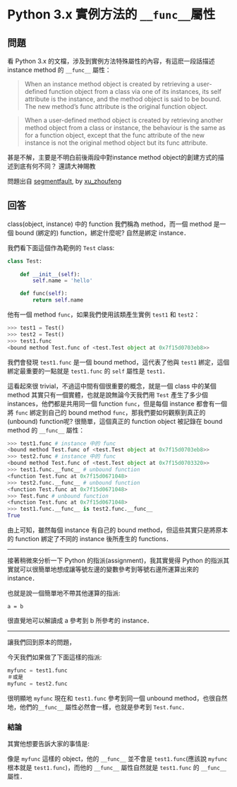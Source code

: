 # Python 3.x 實例方法的 `__func__`屬性

## 問題

看 Python 3.x 的文檔，涉及到實例方法特殊屬性的內容，有這麽一段話描述 instance method 的 `__func__` 屬性：

>When an instance method object is created by retrieving a user-defined function object from a class via one of its instances, its self attribute is the instance, and the method object is said to be bound. The new method’s func attribute is the original function object.

>When a user-defined method object is created by retrieving another method object from a class or instance, the behaviour is the same as for a function object, except that the func attribute of the new instance is not the original method object but its func attribute.

甚是不解，主要是不明白前後兩段中對instance method object的創建方式的描述到底有何不同？ 還請大神賜教

問題出自 [segmentfault](https://segmentfault.com/q/1010000005175248/a-1020000005178655), by [xu_zhoufeng](https://segmentfault.com/u/inside)

## 回答

class(object, instance) 中的 function 我們稱為 method，而一個 method 是一個 bound (綁定的) function，綁定什麼呢? 自然是綁定 instance．

我們看下面這個作為範例的 `Test` class:

```python
class Test:
    
    def __init__(self):
        self.name = 'hello'

    def func(self):
        return self.name
```

他有一個 method `func`，如果我們使用該類產生實例 `test1` 和 `test2`：

```python
>>> test1 = Test()
>>> test2 = Test()
>>> test1.func
<bound method Test.func of <test.Test object at 0x7f15d0703eb8>>
```

我們會發現 `test1.func` 是一個 bound method，這代表了他與 `test1` 綁定，這個綁定最重要的一點就是 `test1.func` 的 `self` 屬性是 `test1`．

這看起來很 trivial，不過這中間有個很重要的概念，就是一個 class 中的某個 method 其實只有一個實體，也就是說無論今天我們用 `Test` 產生了多少個 instances，他們都是共用同一個 function `func`，但是每個 instance 都會有一個將 `func` 綁定到自己的 bound method `func`，那我們要如何觀察到真正的(unbound) function呢? 很簡單，這個真正的 function object 被記錄在 bound method 的 `__func__` 屬性：

```python
>>> test1.func # instance 中的 func
<bound method Test.func of <test.Test object at 0x7f15d0703eb8>>
>>> test2.func # instance 中的 func
<bound method Test.func of <test.Test object at 0x7f15d0703320>>
>>> test1.func.__func__ # unbound function
<function Test.func at 0x7f15d0671048>
>>> test2.func.__func__ # unbound function
<function Test.func at 0x7f15d0671048>
>>> Test.func # unbound function
<function Test.func at 0x7f15d0671048>
>>> test1.func.__func__ is test2.func.__func__
True
```

由上可知，雖然每個 instance 有自己的 bound method，但這些其實只是將原本的 function 綁定了不同的 instance 後所產生的 functions．

----------

接著稍微來分析一下 Python 的指派(assignment)，我其實覺得 Python 的指派其實就可以很簡單地想成讓等號左邊的變數參考到等號右邊所運算出來的 instance．

也就是說一個簡單地不帶其他運算的指派:

```
a = b
```

很直覺地可以解讀成 a 參考到 b 所參考的 instance．

----------

讓我們回到原本的問題，

今天我們如果做了下面這樣的指派:

```python
myfunc = test1.func
＃或是
myfunc = test2.func
```

很明顯地 `myfunc` 現在和 `test1.func` 參考到同一個 unbound method，也很自然地，他們的`__func__` 屬性必然會一樣，也就是參考到 `Test.func`．

### 結論

其實他想要告訴大家的事情是:

像是 `myfunc` 這樣的 object，他的 `__func__` 並不會是 `test1.func`(應該說 `myfunc` 根本就是 `test1.func`)，而他的 `__func__` 屬性自然就是 `test1.func` 的 `__func__` 屬性．
